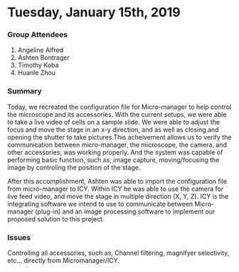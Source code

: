 # Tuesday, January 15th, 2019


### Group Attendees
1. Angeline Alfred
2. Ashten Bontrager
3. Timothy Koba
4. Huanle Zhou

### Summary

Today, we recreated the configuration file for Micro-manager to help control the microscope and its accessories. With the current setups, we were able to take a live video of cells on a sample slide. We were able to adjust the focus and move the stage in an x-y direction, and as well as closing and opening the shutter to take pictures.This acheivement allows us to verify the communication between micro-manager, the microscope, the camera, and other accessories, was working properly. And the system was capable of performing basic function, such as, image capture, moving/focusing the image by controling the position of the stage.

After this accomplishment, Ashten was able to import the configuration file from micro-manager to ICY. Within ICY he was able to use the camera for live feed video, and move the stage in multiple direction (X, Y, Z). ICY is the integrating software we intend to use to communicate between Micro-manager (plug-in) and an image processing software to implement our proposed solution to this project.



### Issues
Controlling all accessories, such as, Channel filtering, magnifyer selectivity, etc... directly from Micromanager/ICY.
